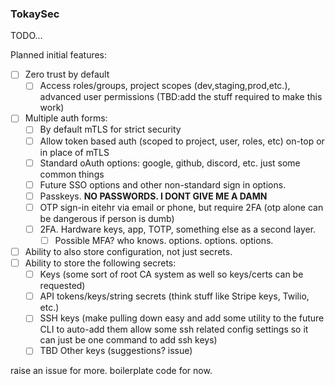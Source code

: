 ### TokaySec

TODO...

Planned initial features:
- [ ] Zero trust by default
    - [ ] Access roles/groups, project scopes (dev,staging,prod,etc.), advanced user permissions (TBD:add the 
            stuff required to make this work)
- [ ] Multiple auth forms:
    - [ ] By default mTLS for strict security
    - [ ] Allow token based auth (scoped to project, user, roles, etc) on-top 
            or in place of mTLS
    - [ ] Standard oAuth options: google, github, discord, etc. just some common things
    - [ ] Future SSO options and other non-standard sign in options.
    - [ ] Passkeys. **NO PASSWORDS. I DONT GIVE ME A DAMN**
    - [ ] OTP sign-in eitehr via email or phone, but require 2FA (otp alone can be dangerous if person is dumb)
    - [ ] 2FA. Hardware keys, app, TOTP, something else as a second layer.
        - [ ] Possible MFA? who knows. options. options. options.
- [ ] Ability to also store configuration, not just secrets.
- [ ] Ability to store the following secrets:
    - [ ] Keys (some sort of root CA system as well so keys/certs can be requested)
    - [ ] API tokens/keys/string secrets (think stuff like Stripe keys, Twilio, etc.)
    - [ ] SSH keys (make pulling down easy and add some utility to the future CLI to auto-add them
            allow some ssh related config settings so it can just be one command to add ssh keys)
    - [ ] TBD Other keys (suggestions? issue)

raise an issue for more. boilerplate code for now.